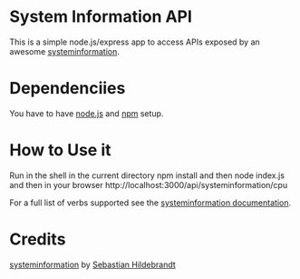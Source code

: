 # System Information API

This is a simple node.js/express app to access APIs exposed by an awesome [systeminformation](https://www.npmjs.com/package/systeminformation).



# Dependenciies
You have to have [node.js](https://nodejs.org/en/) and [npm](https://www.npmjs.com/) setup.

# How to Use it
Run in the shell in the current directory
npm install
and then 
node index.js
and then in your browser
http://localhost:3000/api/systeminformation/cpu

For a full list of verbs supported see the [systeminformation documentation](https://www.npmjs.com/package/systeminformation).


# Credits
[systeminformation](https://www.npmjs.com/package/systeminformation)
 by [Sebastian Hildebrandt](https://github.com/sebhildebrandt)
